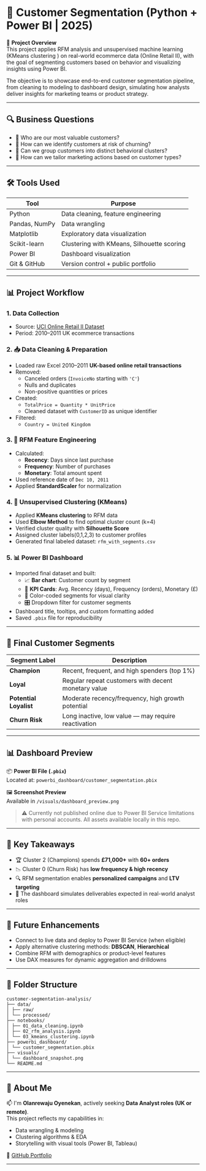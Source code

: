 # 🧠 Customer Segmentation (Python + Power BI | 2025)

📌 **Project Overview**  
This project applies RFM analysis and unsupervised machine learning (KMeans clustering ) on real-world ecommerce data (Online Retail II), with the goal of segmenting customers based on behavior and visualizing insights using Power BI.

The objective is to showcase end-to-end customer segmentation pipeline, from cleaning to modeling to dashboard design, simulating how analysts deliver insights for marketing teams or product strategy.

---

## 🔍 Business Questions

- 🧾 Who are our most valuable customers?
- 🧲 How can we identify customers at risk of churning?
- 🧬 Can we group customers into distinct behavioral clusters?
- 📣 How can we tailor marketing actions based on customer types?

---

## 🛠️ Tools Used

| Tool           | Purpose                                  |
|----------------|-------------------------------------------|
| Python         | Data cleaning, feature engineering        |
| Pandas, NumPy  | Data wrangling                            |
| Matplotlib     | Exploratory data visualization            |
| Scikit-learn   | Clustering with KMeans, Silhouette scoring|
| Power BI       | Dashboard visualization                   |
| Git & GitHub   | Version control + public portfolio        |

---

## 📊 Project Workflow

### 1. **Data Collection**
- Source: [UCI Online Retail II Dataset](https://archive.ics.uci.edu/ml/datasets/Online+Retail+II)
- Period: 2010–2011 UK ecommerce transactions

### 2. 📥 Data Cleaning & Preparation
- Loaded raw Excel 2010–2011 **UK-based online retail transactions**
- Removed:
  - Canceled orders (`InvoiceNo` starting with `'C'`)
  - Nulls and duplicates
  - Non-positive quantities or prices
- Created:
  - `TotalPrice = Quantity * UnitPrice`
  - Cleaned dataset with `CustomerID` as unique identifier
- Filtered:
  - `Country = United Kingdom`

### 3. 🧮 RFM Feature Engineering
- Calculated:
  - **Recency**: Days since last purchase
  - **Frequency**: Number of purchases
  - **Monetary**: Total amount spent
- Used reference date of `Dec 10, 2011`
- Applied **StandardScaler** for normalization

### 4. 🤖 Unsupervised Clustering (KMeans)
- Applied **KMeans clustering** to RFM data
- Used **Elbow Method** to find optimal cluster count (k=4)
- Verified cluster quality with **Silhouette Score**
- Assigned cluster labels(0,1,2,3) to customer profiles
- Generated final labeled dataset: `rfm_with_segments.csv`

### 5. 📊 Power BI Dashboard
- Imported final dataset and built:
  - 📈 **Bar chart**: Customer count by segment
  - 📌 **KPI Cards**: Avg. Recency (days), Frequency (orders), Monetary (£)
  - 🎨 Color-coded segments for visual clarity
  - 🎛️ Dropdown filter for customer segments
- Dashboard title, tooltips, and custom formatting added
- Saved `.pbix` file for reproducibility

---

## 🧠 Final Customer Segments

| Segment Label        | Description                                               |
|----------------------|-----------------------------------------------------------|
| **Champion**         | Recent, frequent, and high spenders (top 1%)              |
| **Loyal**            | Regular repeat customers with decent monetary value       |
| **Potential Loyalist** | Moderate recency/frequency, high growth potential       |
| **Churn Risk**       | Long inactive, low value — may require reactivation       |

---

## 📊 Dashboard Preview

📦 **Power BI File (`.pbix`)**  
Located at: `powerbi_dashboard/customer_segmentation.pbix`

🖼️ **Screenshot Preview**  
Available in `/visuals/dashboard_preview.png`

> ⚠️ Currently not published online due to Power BI Service limitations with personal accounts. All assets available locally in this repo.

---

## 📌 Key Takeaways

- 🏆 Cluster 2 (Champions) spends **£71,000+** with **60+ orders**
- 📉 Cluster 0 (Churn Risk) has **low frequency & high recency**
- 🔍 RFM segmentation enables **personalized campaigns** and **LTV targeting**
- 🎯 The dashboard simulates deliverables expected in real-world analyst roles

---

## 🚀 Future Enhancements

- Connect to live data and deploy to Power BI Service (when eligible)
- Apply alternative clustering methods: **DBSCAN**, **Hierarchical**
- Combine RFM with demographics or product-level features
- Use DAX measures for dynamic aggregation and drilldowns

---

## 📂 Folder Structure
```
customer-segmentation-analysis/
├── data/
│ ├── raw/
│ └── processed/
├── notebooks/
│ ├── 01_data_cleaning.ipynb
│ ├── 02_rfm_analysis.ipynb
│ └── 03_kmeans_clustering.ipynb
├── powerbi_dashboard/
│ └── customer_segmentation.pbix
├── visuals/
│ └── dashboard_snapshot.png
└── README.md
```
---
## 💼 About Me

📫 I'm **Olanrewaju Oyenekan**, actively seeking **Data Analyst roles (UK or remote)**.  
This project reflects my capabilities in:
- Data wrangling & modeling
- Clustering algorithms & EDA
- Storytelling with visual tools (Power BI, Tableau)

🔗 [GitHub Portfolio](https://github.com/Larry0615)

---

